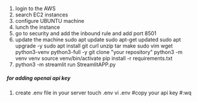 1. login to the AWS
2. search EC2 instances
3. configure UBUNTU machine
4. lunch the instance
5. go to security and add the inbound rule and add port 8501
6. update the machine
    sudo apt update
    sudo apt-get updated
    sudo apt upgrade -y
    sudo apt install git curl unzip tar make sudo vim wget python3-venv python3-full -y
    git clone "your repository"
    python3 -m venv venv
    source venv/bin/activate
    pip install -r requirements.txt
7. python3 -m streamlit run StreamlitAPP.py

##### for adding openai api key
1. create .env file in your server
touch .env
vi .env
#copy your api key
#:wq

